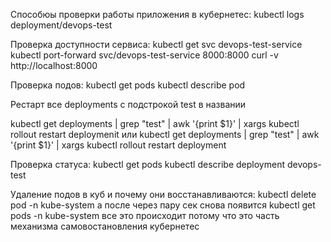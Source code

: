 Способюы проверки работы приложения в кубернетес:
kubectl logs deployment/devops-test

Проверка доступности сервиса:
kubectl get svc devops-test-service
kubectl port-forward svc/devops-test-service 8000:8000
curl -v http://localhost:8000

Проверка подов:
kubectl get pods
kubectl describe pod <pod-name>

Рестарт все deployments с подстрокой test в названии

kubectl get deployments | grep "test" | awk '{print $1}' | xargs kubectl rollout restart deploymenit 
или kubectl get deployments | grep "test" | awk '{print $1}' | xargs kubectl rollout restart deployment

Проверка статуса:
kubectl get pods
kubectl describe deployment devops-test


Удаление подов в куб и почему они восстанавливаются:
kubectl delete pod <pod-name> -n kube-system
а после через пару сек снова появится 
kubectl get pods -n kube-system
все это происходит потому что это часть механизма самовостановления кубернетес
